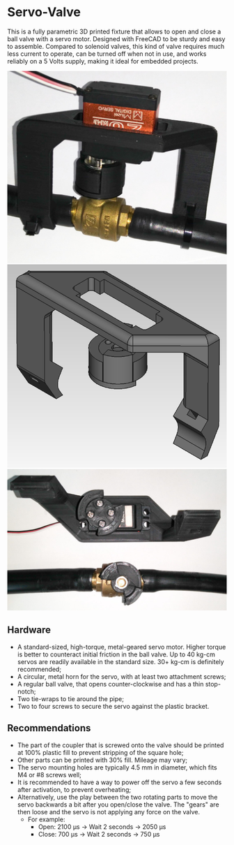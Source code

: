 # Servo-Valve
This is a fully parametric 3D printed fixture that allows to open and close a ball valve with a servo motor. Designed with FreeCAD to be sturdy and easy to assemble. Compared to solenoid valves, this kind of valve requires much less current to operate, can be turned off when not in use, and works reliably on a 5 Volts supply, making it ideal for embedded projects.

![iso view](images/iso_view.jpg)
![3d view](images/3d.png)
![bottom view](images/bottom_view.jpg)


## Hardware
- A standard-sized, high-torque, metal-geared servo motor. Higher torque is better to counteract initial friction in the ball valve. Up to 40 kg-cm servos  are readily available in the standard size. 30+ kg-cm is definitely recommended;
- A circular, metal horn for the servo, with at least two attachment screws;
- A regular ball valve, that opens counter-clockwise and has a thin stop-notch;
- Two tie-wraps to tie around the pipe;
- Two to four screws to secure the servo against the plastic bracket.

## Recommendations
- The part of the coupler that is screwed onto the valve should be printed at 100% plastic fill to prevent stripping of the square hole;
- Other parts can be printed with 30% fill. Mileage may vary;
- The servo mounting holes are typically 4.5 mm in diameter, which fits M4 or #8 screws well;
- It is recommended to have a way to power off the servo a few seconds after activation, to prevent overheating;
- Alternatively, use the play between the two rotating parts to move the servo backwards a bit after you open/close the valve. The "gears" are then loose and the servo is not applying any force on the valve.
  - For example: 
    - Open: 2100 µs -> Wait 2 seconds -> 2050 µs
    - Close: 700 µs -> Wait 2 seconds -> 750 µs
  

